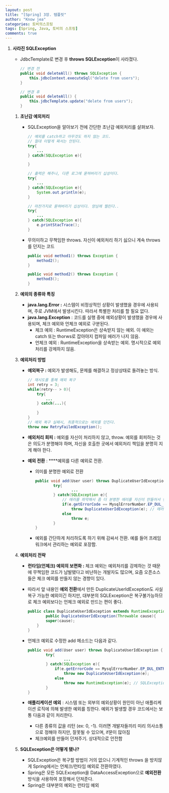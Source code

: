 ```yaml
---
layout: post
title: "[Spring] 3장. 템플릿"
author: "Know jea"
categories: 토비의스프링
tags: [Spring, Java, 토비의 스프링]
comments: true
---
```


1. **사라진 SQLException**
    - JdbcTemplate로 변경 후 **throws SQLException**이 사라졌다.

        ```java
        // 변경 전
        public void deleteAll() throws SQLException {
        	this.jdbcContext.executeSql("delete from users");	
        }

        // 변경 후
        public void deleteAll() {
        	this.jdbcTemplate.update("delete from users");	
        }
        ```

    1. **초난감 예외처리**
        - SQLException을 알아보기 전에 간단한 초난감 예외처리를 살펴보자.

            ```java
            // 예외를 catch하고 아무것도 하지 않는 코드. 
            // 절대 이렇게 짜서는 안된다.
            try{
            	...
            } catch(SQLException e){

            }

            // 출력은 해주나, 다른 로그에 묻혀버리기 십상이다.
            try{
            	...
            } catch(SQLException e){
            	System.out.println(e);
            }

            // 마찬가지로 묻혀버리기 십상이다. 양심에 찔린다..
            try{
            	...
            } catch(SQLException e){
            	e.printStacTrace();
            }
            ```

        - 무의미하고 무책임한 throws. 자신이 예외처리 하기 싫으니 계속 throws를 던지는 코드

            ```java
            public void method1() throws Exception {
            	method2();
            }

            public void method2() throws Exception {
            	method3();
            }
            ```

    2. **예외의 종류와 특징**
        - **java.lang.Error :** 시스템이 비정상적인 상황이 발생했을 경우에 사용되며, 주로 JVM에서 발생시킨다. 따라서 특별한 처리를 할 필요 없다.
        - **java.lang.Exception** : 코드를 실행 중에 예외상황이 발생했을 경우에 사용되며, 체크 예외와 언체크 예외로 구분된다.
            - 체크 예외 : RuntimeException은 상속받지 않는 예외. 이 예외는 catch 또는 thorws로 잡아야지 컴파일 에러가 나지 않음.
            - 언체크 예외 : RuntimeException을 상속받는 예외. 명시적으로 예외처리를 강제하지 않음.
    3. **예외처리 방법**
        - **예외복구 :** 예외가 발생해도, 문제를 해결하고 정상상태로 돌려놓는 방식.

            ```java
            // 재시도를 통해 예외 복구
            int retry = 3;
            while(retry-- > 0){
            	try{
            		...
            	} catch(...){
            		
            	}
            }
            // 예외 복구 실패시, 최종적으로는 예외를 던진다.
            throw new RetryFailedException();
            ```

        - **예외처리 회피 :** 예외를 자신이 처리하지 않고, throw. 예외를 회피하는 것은 의도가 분명해야 하며, 자신을 호출한 곳에서 예외처리 책임을 분명히 지게 해야 한다.
        - **예외 전환** :  ****예외를 다른 예외로 전환.
            - 의미를 분명한 예외로 전환

                ```java
                public void add(User user) throws DuplicateUserIdException, SQLException {
                		try{
                				...
                		} catch(SQLException e){
                			// 에러를 파악해서 좀 더 분명한 에러를 자신이 만들어서 던짐
                			if(e.getErrorCode == MysqlErrorNumber.EP_DUL_ENTRY)
                				throw DuplicateUserIdException(e); // 에러의 근본 원인도 알려주기 위해 이전 예외를 포함시킴.
                			else
                				throw e;
                		}
                }
                ```

            - 예외를 간단하게 처리하도록 하기 위해 감싸서 전환. 예를 들어 프레임워크에서 관리하는 예외로 포장함.
    4. **예외처리 전략**
        - **런타임(언체크) 예외의 보편화 :** 체크 예외는 예외처리를 강제하는 것 때문에 무책임한 코드가 남발됐다고 비난하는 개발자도 많으며, 요즘 오픈소스들은 체크 예외를 만들지 않는 경향이 있다.
        - 따라서 앞 내용인 **예외 전환**에서 만든 DuplicateUserIdException도 사실 복구 가능한 예외이긴 하지만, 대부분의 SQLException은 복구불가능하므로 체크 예외보다는 언체크 예외로 만드는 편이 좋다.

            ```java
            public class DuplicateUserIdException extends RuntimeException {
            		public DuplicateUserIdException(Throwable cause){
            		super(cause);
            	}
            }
            ```

        - 언체크 예외로 수정한 add 메소드는 다음과 같다.

            ```java
            public void add(User user) throws DuplicateUserIdException {
            		try{
            				...
            		} catch(SQLException e){
            			if(e.getErrorCode == MysqlErrorNumber.EP_DUL_ENTRY)
            				throw new DuplicateUserIdException(e);
            			else
            				throw new RuntimeException(e); // SQLException도 런타임으로 포장
            		}
            }
            ```

        - **애플리케이션 예외** : 시스템 또는 외부의 예외상황이 원인이 아닌 애플리케이션 로직에 의해 발생한 예외를 칭한다. 예외가 발생할 경우 코드에서는 보통 다음과 같이 처리한다.
            - 다른 종류의 값을 리턴 (ex: 0, -1). 이러면 개발자들끼리 미리 의사소통으로 정해야 하지만, 잘못될 수 있으며, if문이 많아짐
            - 체크예외를 만들어 던져주기. 상대적으로 안전함
    5. **SQLException은 어떻게 됐나?**
        - SQLException은 복구할 방법이 거의 없으니 기계적인 throws 을 방치않게 Spring에서는 언체크/런타임 예외로 전환하였다.
        - Spring은 모든 SQLException을 DataAccessException으로 **예외전환** 방식을 사용하여 포장해서 던져준다.
        - Spring은 대부분의 예외는 런타임 예외